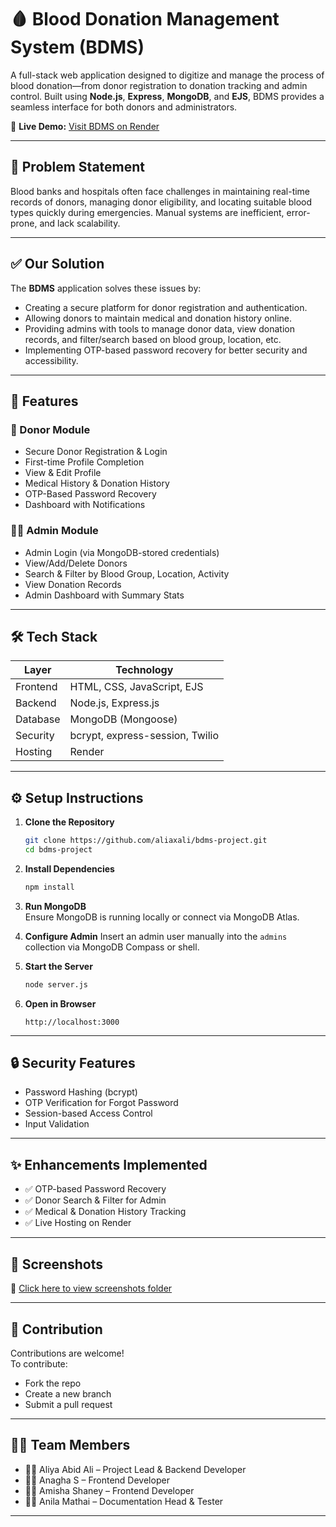 
# 🩸 Blood Donation Management System (BDMS)

A full-stack web application designed to digitize and manage the process of blood donation—from donor registration to donation tracking and admin control. Built using **Node.js**, **Express**, **MongoDB**, and **EJS**, BDMS provides a seamless interface for both donors and administrators.

🔗 **Live Demo:** [Visit BDMS on Render](https://bdms-4rai.onrender.com/)  


---

## 📌 Problem Statement

Blood banks and hospitals often face challenges in maintaining real-time records of donors, managing donor eligibility, and locating suitable blood types quickly during emergencies. Manual systems are inefficient, error-prone, and lack scalability.

---

## ✅ Our Solution

The **BDMS** application solves these issues by:

- Creating a secure platform for donor registration and authentication.
- Allowing donors to maintain medical and donation history online.
- Providing admins with tools to manage donor data, view donation records, and filter/search based on blood group, location, etc.
- Implementing OTP-based password recovery for better security and accessibility.

---

## 🚀 Features

### 👤 Donor Module
- Secure Donor Registration & Login
- First-time Profile Completion
- View & Edit Profile
- Medical History & Donation History
- OTP-Based Password Recovery
- Dashboard with Notifications

### 🧑‍💼 Admin Module
- Admin Login (via MongoDB-stored credentials)
- View/Add/Delete Donors
- Search & Filter by Blood Group, Location, Activity
- View Donation Records
- Admin Dashboard with Summary Stats

---

## 🛠️ Tech Stack

| Layer          | Technology                      |
|----------------|---------------------------------|
| Frontend       | HTML, CSS, JavaScript, EJS      |
| Backend        | Node.js, Express.js             |
| Database       | MongoDB (Mongoose)              |
| Security       | bcrypt, express-session, Twilio |
| Hosting        | Render                          |

---


## ⚙️ Setup Instructions

1. **Clone the Repository**
   ```bash
   git clone https://github.com/aliaxali/bdms-project.git
   cd bdms-project
   ```

2. **Install Dependencies**
   ```bash
   npm install
   ```

3. **Run MongoDB**  
   Ensure MongoDB is running locally or connect via MongoDB Atlas.

4. **Configure Admin**
   Insert an admin user manually into the `admins` collection via MongoDB Compass or shell.

5. **Start the Server**
   ```bash
   node server.js
   ```

6. **Open in Browser**
   ```
   http://localhost:3000
   ```

---

## 🔒 Security Features

- Password Hashing (bcrypt)
- OTP Verification for Forgot Password
- Session-based Access Control
- Input Validation

---

## ✨ Enhancements Implemented

- ✅ OTP-based Password Recovery  
- ✅ Donor Search & Filter for Admin  
- ✅ Medical & Donation History Tracking  
- ✅ Live Hosting on Render

---

## 📸 Screenshots

🔗 [Click here to view screenshots folder](https://drive.google.com/drive/folders/1JJbN1-GXn2Uvgou3vu4YfXjGxgskkzfe)  


---

## 🤝 Contribution

Contributions are welcome!  
To contribute:
- Fork the repo
- Create a new branch
- Submit a pull request

---

## 👩‍💻 Team Members

- 👩‍💻 Aliya Abid Ali – Project Lead & Backend Developer  
- 👩‍💻 Anagha S – Frontend Developer 
- 👩‍💻 Amisha Shaney – Frontend Developer
- 👩‍💻 Anila Mathai – Documentation Head & Tester

---



